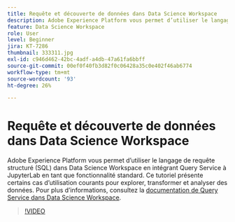 ```yaml
---
title: Requête et découverte de données dans Data Science Workspace
description: Adobe Experience Platform vous permet d’utiliser le langage de requête structuré (SQL) dans l’espace de travail de science des données en intégrant Query Service à JupyterLab en tant que fonctionnalité standard.
feature: Data Science Workspace
role: User
level: Beginner
jira: KT-7286
thumbnail: 333311.jpg
exl-id: c946d462-42bc-4adf-a4db-47a61fa6bbff
source-git-commit: 00ef0f40fb3d82f0c06428a35c0e402f46ab6774
workflow-type: tm+mt
source-wordcount: '93'
ht-degree: 26%

---
```


# Requête et découverte de données dans Data Science Workspace

Adobe Experience Platform vous permet d’utiliser le langage de requête structuré (SQL) dans Data Science Workspace en intégrant Query Service à JupyterLab en tant que fonctionnalité standard. Ce tutoriel présente certains cas d’utilisation courants pour explorer, transformer et analyser des données. Pour plus d’informations, consultez la [documentation de Query Service dans Data Science Workspace](https://experienceleague.adobe.com/docs/experience-platform/data-science-workspace/jupyterlab/query-service.html).

>[!VIDEO](https://video.tv.adobe.com/v/333311)

